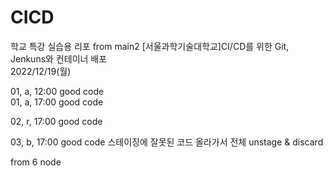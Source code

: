 # CICD
학교 특강 실습용 리포 from main2
[서울과학기술대학교]CI/CD를 위한 Git, Jenkuns와 컨테이너 배포  
2022/12/19(월)

01, a, 12:00 good code  
01, a, 17:00 good code


02, r, 17:00 good code

03, b, 17:00 good code 스테이징에 잘못된 코드 올라가서 전체 unstage & discard

from 6 node